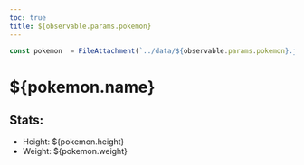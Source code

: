 ```yaml
---
toc: true
title: ${observable.params.pokemon}
---
```


```js
const pokemon  = FileAttachment(`../data/${observable.params.pokemon}.json`).json()
```

# ${pokemon.name}

## Stats:

- Height: ${pokemon.height}
- Weight: ${pokemon.weight}

